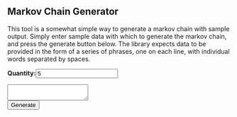 <link rel="stylesheet" href="styles/style.css">
<script type="text/javascript" src="https://code.jquery.com/jquery-3.5.1.min.js"></script>
<script type="text/javascript" src="scripts/generator.js"></script>
<script type="text/javascript" src="scripts/main.js"></script>


## Markov Chain Generator
This tool is a somewhat simple way to generate a markov chain with sample output.
Simply enter sample data with which to generate the markov chain, and press the generate button below.
The library expects data to be provided in the form of a series of phrases, one on each line, with individual words separated by spaces.

<label for="quantity">**Quantity:**</label><input type="number" id="quantity" name="quantity" value="5">
<textarea id="chainInput"></textarea>
<div class="center">
    <button id="generateButton">Generate</button>
</div>
<div id="output"></div>